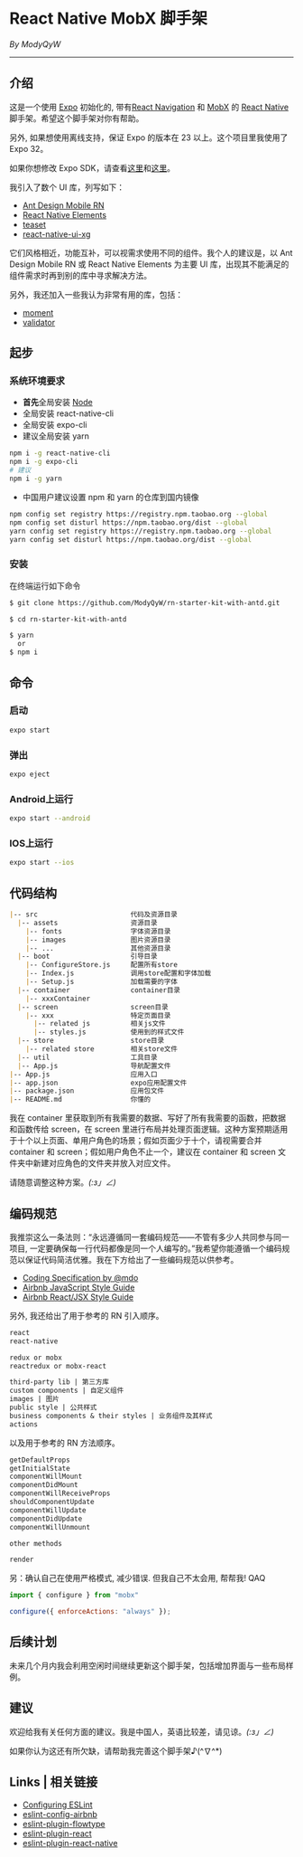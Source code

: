 # React Native MobX 脚手架

*By ModyQyW*

---

## 介绍

这是一个使用 [Expo](https://docs.expo.io/) 初始化的, 带有[React Navigation](https://reactnavigation.org/) 和 [MobX](https://github.com/mobxjs/mobx) 的 [React Native](https://reactnative.cn/) 脚手架。希望这个脚手架对你有帮助。

另外, 如果想使用离线支持，保证 Expo 的版本在 23 以上。这个项目里我使用了 Expo 32。

如果你想修改 Expo SDK，请查看[这里](https://docs.expo.io/versions/v32.0.0/workflow/upgrading-expo-sdk-walkthrough)和[这里](https://docs.expo.io/versions/v32.0.0/workflow/upgrading-expo)。

我引入了数个 UI 库，列写如下：

- [Ant Design Mobile RN](https://rn.mobile.ant.design/docs/react/introduce-cn)
- [React Native Elements](https://react-native-training.github.io/react-native-elements/docs/getting_started.html)
- [teaset](https://github.com/rilyu/teaset/blob/master/docs/cn/README.md)
- [react-native-ui-xg](https://github.com/xgfe/react-native-ui-xg)

它们风格相近，功能互补，可以视需求使用不同的组件。我个人的建议是，以 Ant Design Mobile RN 或 React Native Elements 为主要 UI 库，出现其不能满足的组件需求时再到别的库中寻求解决方法。

另外，我还加入一些我认为非常有用的库，包括：

- [moment](http://momentjs.com/)
- [validator](https://github.com/chriso/validator.js)

## 起步

### 系统环境要求

- **首先**全局安装 [Node](http://nodejs.cn/)
- 全局安装 react-native-cli
- 全局安装 expo-cli
- 建议全局安装 yarn

```sh
npm i -g react-native-cli
npm i -g expo-cli
# 建议
npm i -g yarn
```

- 中国用户建议设置 npm 和 yarn 的仓库到国内镜像

```sh
npm config set registry https://registry.npm.taobao.org --global
npm config set disturl https://npm.taobao.org/dist --global
yarn config set registry https://registry.npm.taobao.org --global
yarn config set disturl https://npm.taobao.org/dist --global
```

### 安装

在终端运行如下命令

```sh
$ git clone https://github.com/ModyQyW/rn-starter-kit-with-antd.git

$ cd rn-starter-kit-with-antd

$ yarn
  or
$ npm i
```

## 命令

### 启动

```sh
expo start
```

### 弹出

```sh
expo eject
```

### Android上运行

```sh
expo start --android
```

### IOS上运行

```sh
expo start --ios
```

## 代码结构

```md
|-- src                       代码及资源目录
  |-- assets                  资源目录
    |-- fonts                 字体资源目录
    |-- images                图片资源目录
    |-- ...                   其他资源目录
  |-- boot                    引导目录
    |-- ConfigureStore.js     配置所有store
    |-- Index.js              调用store配置和字体加载
    |-- Setup.js              加载需要的字体
  |-- container               container目录
    |-- xxxContainer
  |-- screen                  screen目录
    |-- xxx                   特定页面目录
      |-- related js          相关js文件
      |-- styles.js           使用到的样式文件
  |-- store                   store目录
    |-- related store         相关store文件
  |-- util                    工具目录
  |-- App.js                  导航配置文件
|-- App.js                    应用入口
|-- app.json                  expo应用配置文件
|-- package.json              应用包文件
|-- README.md                 你懂的
```

我在 container 里获取到所有我需要的数据、写好了所有我需要的函数，把数据和函数传给 screen，在 screen 里进行布局并处理页面逻辑。这种方案预期适用于十个以上页面、单用户角色的场景；假如页面少于十个，请视需要合并 container 和 screen；假如用户角色不止一个，建议在 container 和 screen 文件夹中新建对应角色的文件夹并放入对应文件。

请随意调整这种方案。_(:з」∠)_

## 编码规范

我推崇这么一条法则：“永远遵循同一套编码规范——不管有多少人共同参与同一项目, 一定要确保每一行代码都像是同一个人编写的。”我希望你能遵循一个编码规范以保证代码简洁优雅。我在下方给出了一些编码规范以供参考。

- [Coding Specification by @mdo](https://codeguide.bootcss.com/)
- [Airbnb JavaScript Style Guide](https://github.com/airbnb/javascript)
- [Airbnb React/JSX Style Guide](https://github.com/airbnb/javascript/tree/master/react)

另外, 我还给出了用于参考的 RN 引入顺序。

```md
react
react-native

redux or mobx
reactredux or mobx-react

third-party lib | 第三方库
custom components | 自定义组件
images | 图片
public style | 公共样式
business components & their styles | 业务组件及其样式
actions
```

以及用于参考的 RN 方法顺序。

```md
getDefaultProps
getInitialState
componentWillMount
componentDidMount
componentWillReceiveProps
shouldComponentUpdate
componentWillUpdate
componentDidUpdate
componentWillUnmount

other methods

render
```

另：确认自己在使用严格模式, 减少错误. 但我自己不太会用, 帮帮我! QAQ

```js
import { configure } from "mobx"

configure({ enforceActions: "always" });
```

## 后续计划

未来几个月内我会利用空闲时间继续更新这个脚手架，包括增加界面与一些布局样例。

## 建议

欢迎给我有关任何方面的建议。我是中国人，英语比较差，请见谅。_(:з」∠)_

如果你认为这还有所欠缺，请帮助我完善这个脚手架♪(^∇^*)

## Links | 相关链接

- [Configuring ESLint](https://eslint.org/)
- [eslint-config-airbnb](https://www.npmjs.com/package/eslint-config-airbnb)
- [eslint-plugin-flowtype](https://www.npmjs.com/package/eslint-plugin-flowtype)
- [eslint-plugin-react](https://www.npmjs.com/package/eslint-plugin-react)
- [eslint-plugin-react-native](https://www.npmjs.com/package/eslint-plugin-react-native)